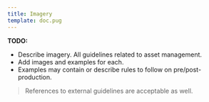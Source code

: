 ```yaml
---
title: Imagery
template: doc.pug
---
```


**TODO:**

* Describe imagery. All guidelines related to asset management.
* Add images and examples for each.
* Examples may contain or describe rules to follow on pre/post-production.

> References to external guidelines are acceptable as well.
